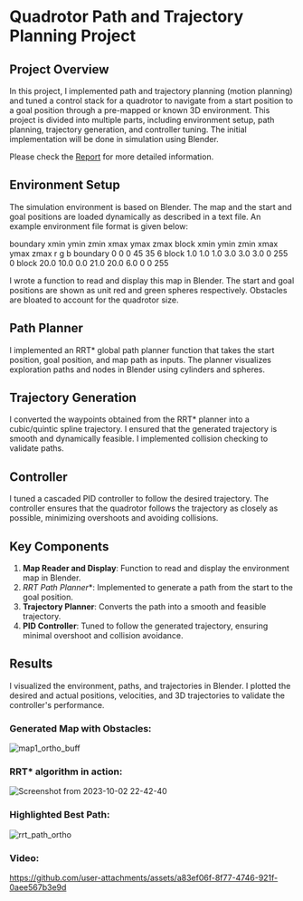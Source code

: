 # Quadrotor Path and Trajectory Planning Project

## Project Overview
In this project, I implemented path and trajectory planning (motion planning) and tuned a control stack for a quadrotor to navigate from a start position to a goal position through a pre-mapped or known 3D environment. This project is divided into multiple parts, including environment setup, path planning, trajectory generation, and controller tuning. The initial implementation will be done in simulation using Blender. 

Please check the [Report](Report.pdf) for more detailed information.

## Environment Setup
The simulation environment is based on Blender. The map and the start and goal positions are loaded dynamically as described in a text file. An example environment file format is given below:


boundary xmin ymin zmin xmax ymax zmax
block xmin ymin zmin xmax ymax zmax r g b
boundary 0 0 0 45 35 6
block 1.0 1.0 1.0 3.0 3.0 3.0 0 255 0
block 20.0 10.0 0.0 21.0 20.0 6.0 0 0 255

I wrote a function to read and display this map in Blender. The start and goal positions are shown as unit red and green spheres respectively. Obstacles are bloated to account for the quadrotor size.

## Path Planner
I implemented an RRT* global path planner function that takes the start position, goal position, and map path as inputs. The planner visualizes exploration paths and nodes in Blender using cylinders and spheres.

## Trajectory Generation
I converted the waypoints obtained from the RRT* planner into a cubic/quintic spline trajectory. I ensured that the generated trajectory is smooth and dynamically feasible. I implemented collision checking to validate paths.

## Controller
I tuned a cascaded PID controller to follow the desired trajectory. The controller ensures that the quadrotor follows the trajectory as closely as possible, minimizing overshoots and avoiding collisions.

## Key Components
1. **Map Reader and Display**: Function to read and display the environment map in Blender.
2. **RRT* Path Planner**: Implemented to generate a path from the start to the goal position.
3. **Trajectory Planner**: Converts the path into a smooth and feasible trajectory.
4. **PID Controller**: Tuned to follow the generated trajectory, ensuring minimal overshoot and collision avoidance.

## Results
I visualized the environment, paths, and trajectories in Blender. I plotted the desired and actual positions, velocities, and 3D trajectories to validate the controller's performance.

### Generated Map with Obstacles:
![map1_ortho_buff](https://github.com/user-attachments/assets/8b3c44c5-eb61-472b-886b-b5f928edc3ff)

### RRT* algorithm in action:
![Screenshot from 2023-10-02 22-42-40](https://github.com/user-attachments/assets/c884fab3-7e06-40f1-87a8-81700b033f31)

### Highlighted Best Path:
![rrt_path_ortho](https://github.com/user-attachments/assets/188fbc98-3bf9-4fbb-9bd1-e298d90e7daa)

### Video:


https://github.com/user-attachments/assets/a83ef06f-8f77-4746-921f-0aee567b3e9d




